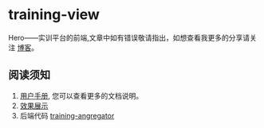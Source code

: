 # training-view
Hero——实训平台的前端,文章中如有错误敬请指出，如想查看我更多的分享请关注 [博客](http://blog.csdn.net/m0_37538876/article/details/78262345)。

## 阅读须知
1. [用户手册](http://www.crazyboy2016.com/hero-share/trainview-guide), 您可以查看更多的文档说明。
2. [效果展示](http://www.crazyboy2016.com/hero-share/training-view)
3. 后端代码 [training-angregator](https://github.com/wangjianpeng2016/training-angregator)
